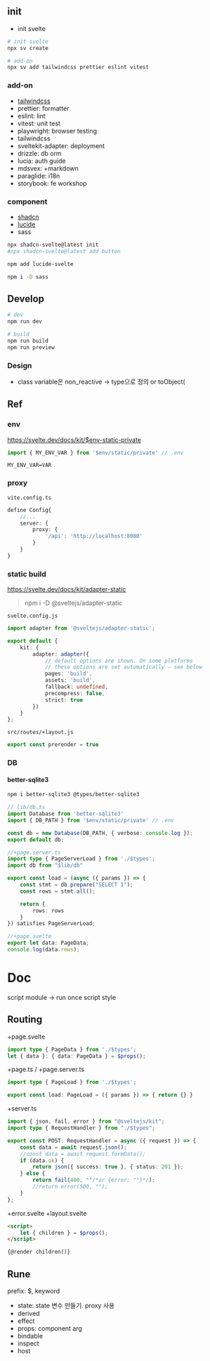 ## init
- init svelte
```sh
# init svelte
npx sv create

# add-on
npx sv add tailwindcss prettier eslint vitest
```
### add-on
- [tailwindcss](https://tailwindcss.com/docs/guides/sveltekit)
- prettier: formatter
- eslint: lint
- vitest: unit test
- playwright: browser testing
- tailwindcss
- sveltekit-adapter: deployment
- drizzle: db orm
- lucia: auth guide
- mdsvex: +markdown
- paraglide: i18n
- storybook: fe workshop
### component
- [shadcn](https://www.shadcn-svelte.com/docs/installation/sveltekit)
- [lucide](https://lucide.dev/icons/)
- sass
```sh
npx shadcn-svelte@latest init
#npx shadcn-svelte@latest add button

npm add lucide-svelte

npm i -D sass 
```
## Develop
```sh
# dev
npm run dev

# build
npm run build
npm run preview
```
### Design
- class variable은 non_reactive -> type으로 정의 or toObject(
## Ref
### env 
https://svelte.dev/docs/kit/$env-static-private
```ts
import { MY_ENV_VAR } from '$env/static/private' // .env
```

```env
MY_ENV_VAR=VAR
```
### proxy
`vite.config.ts`
```ts
define Config{
	//...
	server: {
		proxy: {
			'/api': 'http://localhost:8080'
		}
	}
}
```
### static build
https://svelte.dev/docs/kit/adapter-static
> npm i -D @sveltejs/adapter-static

`svelte.config.js`
```ts
import adapter from '@sveltejs/adapter-static';

export default {
	kit: {
		adapter: adapter({
			// default options are shown. On some platforms
			// these options are set automatically — see below
			pages: 'build',
			assets: 'build',
			fallback: undefined,
			precompress: false,
			strict: true
		})
	}
};
```
`src/routes/+layout.js`
```ts
export const prerender = true
```

### DB
#### better-sqlite3
```sh
npm i better-sqlite3 @types/better-sqlite3
```
```ts
// lib/db.ts
import Database from 'better-sqlite3'
import { DB_PATH } from '$env/static/private' // .env

const db = new Database(DB_PATH, { verbose: console.log });
export default db;
```
```ts
//+page.server.ts
import type { PageServerLoad } from './$types';
import db from "$lib/db"

export const load = (async ({ params }) => {
	const stmt = db.prepare("SELECT 1");
	const rows = stmt.all();

	return {
		rows: rows
	}
}) satisfies PageServerLoad;
```
```ts
//+page.svelte
export let data: PageData;
console.log(data.rows);
```

# Doc
script module -> run once
script
style
## Routing

+page.svelte
```ts
import type { PageData } from './$types';
let { data }: { data: PageData } = $props();
```
+page.ts / +page.server.ts
```ts
import type { PageLoad } from './$types';

export const load: PageLoad = ({ params }) => { return {} }
```
+server.ts
```ts
import { json, fail, error } from "@sveltejs/kit";
import type { RequestHandler } from "./$types";

export const POST: RequestHandler = async ({ request }) => {
	const data = await request.json();
	//const data = await request.formData();
	if (data.ok) {
		return json({ success: true }, { status: 201 });
	} else {
		return fail(400, ""/*or {error: ""}*/);
		//return error(500, "");
	}
};
```
+error.svelte
+layout.svelte
```html
<script>
	let { children } = $props();
</script>

{@render children()}
```

## Rune
prefix: $, keyword
- state: state 변수 만들기. proxy 사용
- derived
- effect
- props: component arg
- bindable
- inspect
- host
